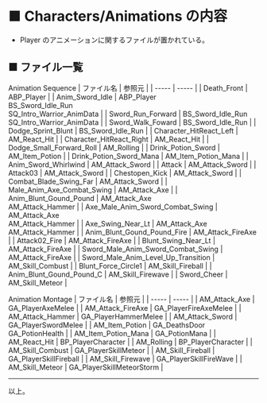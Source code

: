 # ■ Characters/Animations の内容
* Player のアニメーションに関するファイルが置かれている。

## ■ ファイル一覧
Animation Sequence
| ファイル名 | 参照元 |
| ----- | ----- |
| Death_Front | ABP_Player |
| Anim_Sword_Idle | ABP_Player<br>BS_Sword_Idle_Run<br>SQ_Intro_Warrior_AnimData |
| Sword_Run_Forward | BS_Sword_Idle_Run<br>SQ_Intro_Warrior_AnimData |
| Sword_Walk_Foward | BS_Sword_Idle_Run |
| Dodge_Sprint_Blunt | BS_Sword_Idle_Run |
| Character_HitReact_Left | AM_React_Hit |
| Character_HitReact_Right | AM_React_Hit |
| Dodge_Small_Forward_Roll | AM_Rolling |
| Drink_Potion_Sword | AM_Item_Potion |
| Drink_Potion_Sword_Mana | AM_Item_Potion_Mana |
| Anim_Sword_Whirlwind | AM_Attack_Sword |
| Attack | AM_Attack_Sword |
| Attack03 | AM_Attack_Sword |
| Chestopen_Kick | AM_Attack_Sword |
| Combat_Blade_Swing_Far | AM_Attack_Sword |
| Male_Anim_Axe_Combat_Swing | AM_Attack_Axe |
| Anim_Blunt_Gound_Pound | AM_Attack_Axe<br>AM_Attack_Hammer |
| Axe_Male_Anim_Sword_Combat_Swing | AM_Attack_Axe<br>AM_Attack_Hammer |
| Axe_Swing_Near_Lt | AM_Attack_Axe<br>AM_Attack_Hammer |
| Anim_Blunt_Gound_Pound_Fire | AM_Attack_FireAxe |
| Attack02_Fire | AM_Attack_FireAxe |
| Blunt_Swing_Near_Lt | AM_Attack_FireAxe |
| Sword_Male_Anim_Sword_Combat_Swing | AM_Attack_FireAxe |
| Sword_Male_Anim_Level_Up_Transition | AM_Skill_Combust |
| Blunt_Force_Circle1 | AM_Skill_Fireball |
| Anim_Blunt_Gound_Pound_C | AM_Skill_Firewave |
| Sword_Cheer | AM_Skill_Meteor |

Animation Montage
| ファイル名 | 参照元 |
| ----- | ----- |
| AM_Attack_Axe | GA_PlayerAxeMelee |
| AM_Attack_FireAxe | GA_PlayerFireAxeMelee |
| AM_Attack_Hammer | GA_PlayerHammerMelee |
| AM_Attack_Sword | GA_PlayerSwordMelee |
| AM_Item_Potion | GA_DeathsDoor<br>GA_PotionHealth |
| AM_Item_Potion_Mana | GA_PotionMana |
| AM_React_Hit | BP_PlayerCharacter |
| AM_Rolling | BP_PlayerCharacter |
| AM_Skill_Combust | GA_PlayerSkillMeteor |
| AM_Skill_Fireball | GA_PlayerSkillFireball |
| AM_Skill_Firewave | GA_PlayerSkillFireWave |
| AM_Skill_Meteor | GA_PlayerSkillMeteorStorm |

----
以上。
